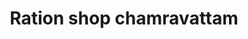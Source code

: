 ---
title: "Ration shop chamravattam"
url: /chamravattam/ration-shop-chamravattam/
shop: office supplies
---